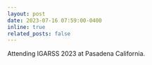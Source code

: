 ```yaml
---
layout: post
date: 2023-07-16 07:59:00-0400
inline: true
related_posts: false
---
```


Attending IGARSS 2023 at Pasadena California.